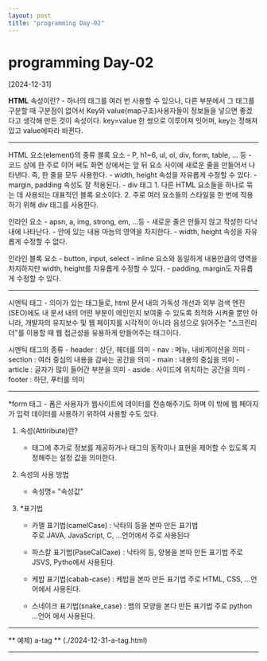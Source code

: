 ```yaml
---
layout: post
title: "programming Day-02"
---
```


# programming Day-02

[2024-12-31]

**HTML**
속성이란?
	- 하나의 태그를 여러 번 사용할 수 있으나, 
	다른 부분에서 그 태그를 구분할 때 구분점이 없어서 
	Key와 value(map구조)사용자들이 정보들을 넣으면 좋겠다고 생각해 만든 것이 속성이다.
	key=value 한 쌍으로 이루어져 잇어며, key는 정해져있고 value에따라 바뀐다.
 
 <hr/>
HTML 요소(element)의 종류
블록 요소
	- P, h1~6, ul, ol, div, form, table, ... 등
	- 코드 상에 한 주로 이어 써도 화면 상에서는 
	앞 뒤 요소 사이에 새로운 줄을 만들어서 나타낸다. 
	즉, 한 줄을 모두 사용한다.
	- width, height 속성을 자유롭게 수정할 수 있다.
	- margin, padding 속성도 잘 적용된다.
	- div 태그
		1. 다른 HTML 요소들을 하나로 묶는 데 사용되는 대표적인 블록 요소이다.
		2. 주로 여러 요소들의 스타일을 한 번에 적용하기 위해 div 태그를 사용한다.

인라인 요소
	- apsn, a, img, strong, em, ...등
	- 새로운 줄은 만들지 않고 작성한 다낙 내에 나타난다.
	- 안에 있는 내용 마늠의 영역을 차지한다.
	- width, height 속성을 자유롭게 수정할 수 없다.

인라인 블록 요소
	- button, input, select
	- inline 요소와 동일하게 내용만큼의 영역을 차지하지만 
	width, height를 자유롭게 수정할 수 있다.
	- padding, margin도 자유롭게 수정할 수 있다.

 <hr/>
시멘틱 태그
	- 의미가 있는 태그들로, html 문서 내의 가독성 개선과 외부 검색 엔진(SEO)에도
	내 문서 내의 어떤 부분이 메인인지 보여줄 수 있도록 최적화 시켜줄 뿐만 아니라, 
	개발자의 유지보수 및 웹 페이지를 시각적이 아니라 음성으로 읽어주는 "스크린리더"를
	이용할 때 웹 접근성을 유용하게 만들어주는 태그이다.

시멘틱 태그의 종류
	- header : 상단, 헤더를 의미
	- nav : 메뉴, 내비게이션을 의미
	- section : 여러 중심의 내용을 감싸는 공간을 의미
	- main : 내용의 중심을 의미
	- article : 글자가 많이 들어간 부분을 의미
	- aside : 사이드에 위치하는 공간을 의미
	- footer : 하단, 푸터를 의미

 <hr/>

*form 태그
	- 폼은 사용자가 웹사이트에 데이터를 전송해주기도 하며 
	이 밖에 웹 페이지가 입력 데이터를 사용하기 위하여 사용할 수도 있다.

1) 속성(Attiribute)란?
	- 태그에 추가로 정보를 제공하거나 
	태그의 동작이나 표현을 제어할 수 있도록 지정해주는 설정 값을 의미한다.

2) 속성의 사용 방법
	- 속성명= "속성값"

3) *표기법
	- 카멜 표기법(camelCase) : 낙타의 등을 본따 만든 표기법	
		주로 JAVA, JavaScript, C, ...언어에서 주로 사용된다

	- 파스칼 표기법(PaseCalCaxe) : 낙타의 등, 양봉을 본따 만든 표기법
		주로 JSVS, Pytho에서 사용된다.

	- 케밥 표기법(cabab-case) : 케밥을 본따 만든 표기법
		주로 HTML, CSS, ...언어에서 사용된다.

	- 스네이크 표기법(snake_case) : 뱀의 모양을 본다 만든 표기법
		주로 python ...언어 에서 사용된다.

<hr/>

** 예제) a-tag **
(./2024-12-31-a-tag.html)

<hr/>




